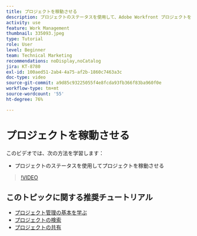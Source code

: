 ```yaml
---
title: プロジェクトを稼動させる
description: プロジェクトのステータスを使用して、Adobe Workfront プロジェクトを稼動させる方法について説明します。
activity: use
feature: Work Management
thumbnail: 335093.jpeg
type: Tutorial
role: User
level: Beginner
team: Technical Marketing
recommendations: noDisplay,noCatalog
jira: KT-8780
exl-id: 100aed51-2ab4-4a75-af2b-1860c7463a3c
doc-type: video
source-git-commit: a9d85c93225055f4e8fcda93fb366f83ba960f0e
workflow-type: tm+mt
source-wordcount: '55'
ht-degree: 76%

---
```


# プロジェクトを稼動させる

このビデオでは、次の方法を学習します：

* プロジェクトのステータスを使用してプロジェクトを稼動させる

>[!VIDEO](https://video.tv.adobe.com/v/335093/?quality=12&learn=on)

## このトピックに関する推奨チュートリアル

* [プロジェクト管理の基本を学ぶ](https://experienceleague.adobe.com/ja/docs/workfront-learn/tutorials-workfront/manage-work/projects/getting-started-manage-a-project.md)
* [プロジェクトの検索](https://experienceleague.adobe.com/ja/docs/workfront-learn/tutorials-workfront/manage-work/projects/find-projects.md)
* [プロジェクトの共有](https://experienceleague.adobe.com/ja/docs/workfront-learn/tutorials-workfront/manage-work/projects/share-a-project.md)
